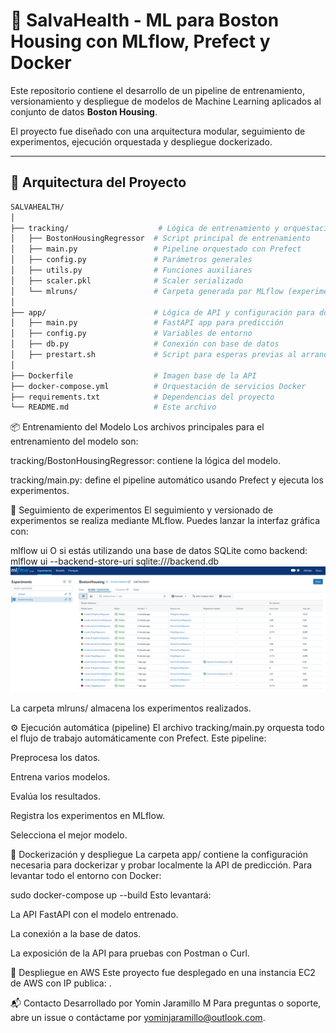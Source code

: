 # 🏡 SalvaHealth - ML para Boston Housing con MLflow, Prefect y Docker

Este repositorio contiene el desarrollo de un pipeline de entrenamiento, versionamiento y despliegue de modelos de Machine Learning aplicados al conjunto de datos **Boston Housing**. 

El proyecto fue diseñado con una arquitectura modular, seguimiento de experimentos, ejecución orquestada y despliegue dockerizado.

---

## 🚀 Arquitectura del Proyecto

```bash
SALVAHEALTH/
│
├── tracking/                    # Lógica de entrenamiento y orquestación
│   ├── BostonHousingRegressor  # Script principal de entrenamiento
│   ├── main.py                 # Pipeline orquestado con Prefect
│   ├── config.py               # Parámetros generales
│   ├── utils.py                # Funciones auxiliares
│   ├── scaler.pkl              # Scaler serializado
│   └── mlruns/                 # Carpeta generada por MLflow (experimentos)
│
├── app/                        # Lógica de API y configuración para docker
│   ├── main.py                 # FastAPI app para predicción
│   ├── config.py               # Variables de entorno
│   ├── db.py                   # Conexión con base de datos
│   ├── prestart.sh             # Script para esperas previas al arranque
│
├── Dockerfile                  # Imagen base de la API
├── docker-compose.yml          # Orquestación de servicios Docker
├── requirements.txt            # Dependencias del proyecto
└── README.md                   # Este archivo
```

📦 Entrenamiento del Modelo
Los archivos principales para el entrenamiento del modelo son:

tracking/BostonHousingRegressor: contiene la lógica del modelo.

tracking/main.py: define el pipeline automático usando Prefect y ejecuta los experimentos.

🧪 Seguimiento de experimentos
El seguimiento y versionado de experimentos se realiza mediante MLflow. Puedes lanzar la interfaz gráfica con:

mlflow ui
O si estás utilizando una base de datos SQLite como backend:
mlflow ui --backend-store-uri sqlite:///backend.db
![MLflow UI](images/mlFlowUI.PNG)

La carpeta mlruns/ almacena los experimentos realizados.

⚙️ Ejecución automática (pipeline)
El archivo tracking/main.py orquesta todo el flujo de trabajo automáticamente con Prefect. Este pipeline:

Preprocesa los datos.

Entrena varios modelos.

Evalúa los resultados.

Registra los experimentos en MLflow.

Selecciona el mejor modelo.

🐳 Dockerización y despliegue
La carpeta app/ contiene la configuración necesaria para dockerizar y probar localmente la API de predicción. Para levantar todo el entorno con Docker:

sudo docker-compose up --build
Esto levantará:

La API FastAPI con el modelo entrenado.

La conexión a la base de datos.

La exposición de la API para pruebas con Postman o Curl.

📍 Despliegue en AWS
Este proyecto fue desplegado en una instancia EC2 de  AWS  con IP publica: .

📬 Contacto
Desarrollado por Yomin Jaramillo M
Para preguntas o soporte, abre un issue o contáctame por yominjaramillo@outlook.com.
